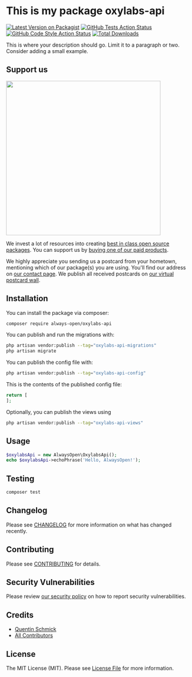 # This is my package oxylabs-api

[![Latest Version on Packagist](https://img.shields.io/packagist/v/always-open/oxylabs-api.svg?style=flat-square)](https://packagist.org/packages/always-open/oxylabs-api)
[![GitHub Tests Action Status](https://img.shields.io/github/actions/workflow/status/always-open/oxylabs-api/run-tests.yml?branch=main&label=tests&style=flat-square)](https://github.com/always-open/oxylabs-api/actions?query=workflow%3Arun-tests+branch%3Amain)
[![GitHub Code Style Action Status](https://img.shields.io/github/actions/workflow/status/always-open/oxylabs-api/fix-php-code-style-issues.yml?branch=main&label=code%20style&style=flat-square)](https://github.com/always-open/oxylabs-api/actions?query=workflow%3A"Fix+PHP+code+style+issues"+branch%3Amain)
[![Total Downloads](https://img.shields.io/packagist/dt/always-open/oxylabs-api.svg?style=flat-square)](https://packagist.org/packages/always-open/oxylabs-api)

This is where your description should go. Limit it to a paragraph or two. Consider adding a small example.

## Support us

[<img src="https://github-ads.s3.eu-central-1.amazonaws.com/oxylabs-api.jpg?t=1" width="419px" />](https://spatie.be/github-ad-click/oxylabs-api)

We invest a lot of resources into creating [best in class open source packages](https://spatie.be/open-source). You can support us by [buying one of our paid products](https://spatie.be/open-source/support-us).

We highly appreciate you sending us a postcard from your hometown, mentioning which of our package(s) you are using. You'll find our address on [our contact page](https://spatie.be/about-us). We publish all received postcards on [our virtual postcard wall](https://spatie.be/open-source/postcards).

## Installation

You can install the package via composer:

```bash
composer require always-open/oxylabs-api
```

You can publish and run the migrations with:

```bash
php artisan vendor:publish --tag="oxylabs-api-migrations"
php artisan migrate
```

You can publish the config file with:

```bash
php artisan vendor:publish --tag="oxylabs-api-config"
```

This is the contents of the published config file:

```php
return [
];
```

Optionally, you can publish the views using

```bash
php artisan vendor:publish --tag="oxylabs-api-views"
```

## Usage

```php
$oxylabsApi = new AlwaysOpen\OxylabsApi();
echo $oxylabsApi->echoPhrase('Hello, AlwaysOpen!');
```

## Testing

```bash
composer test
```

## Changelog

Please see [CHANGELOG](CHANGELOG.md) for more information on what has changed recently.

## Contributing

Please see [CONTRIBUTING](CONTRIBUTING.md) for details.

## Security Vulnerabilities

Please review [our security policy](../../security/policy) on how to report security vulnerabilities.

## Credits

- [Quentin Schmick](https://github.com/qschmick)
- [All Contributors](../../contributors)

## License

The MIT License (MIT). Please see [License File](LICENSE.md) for more information.
